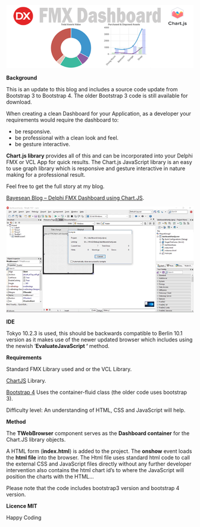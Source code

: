 ![](media/e1e463234c4c0866e0d8aefd31a329bf.png)

**Background**

This is an update to this blog and includes a source code update from Bootstrap
3 to Bootstrap 4. The older Bootstrap 3 code is still available for download.

When creating a clean Dashboard for your Application, as a developer your
requirements would require the dashboard to:
-   be responsive.
-   be professional with a clean look and feel.
-   be gesture interactive.

**Chart.js library** provides all of this and can be incorporated into your
Delphi FMX or VCL App for quick results. The Chart.js JavaScript library is an
easy to use graph library which is responsive and gesture interactive in nature
making for a professional result.

Feel free to get the full story at my blog.

[Bayesean Blog – Delphi FMX Dashboard using
Chart.JS](https://bayeseanblog.com/blog/delphi-fmx-dashboard-using-chartjs/18).

![](media/52f9cea1eda13208f1937074a83c72a5.gif)

**IDE**

Tokyo 10.2.3 is used, this should be backwards compatible to Berlin 10.1 version
as it makes use of the newer updated browser which includes using the newish
‘**EvaluateJavaScript ‘** method.

**Requirements**

Standard FMX Library used and or the VCL Library.

[ChartJS](http://www.chartjs.org/) Library.

[Bootstrap 4](https://getbootstrap.com/) Uses the container-fluid class (the
older code uses bootstrap 3).

Difficulty level: An understanding of HTML, CSS and JavaScript will help.

**Method**

The **TWebBrowser** component serves as the **Dashboard container** for the
Chart.JS library objects.

A HTML form (**index.html**) is added to the project. The **onshow** event loads
the **html file** into the browser. The Html file uses standard html code to
call the external CSS and JavaScript files directly without any further
developer intervention also contains the html chart id’s to where the JavaScript
will position the charts with the HTML…

Please note that the code includes bootstrap3 version and bootstrap 4 version.

**Licence MIT**

Happy Coding
